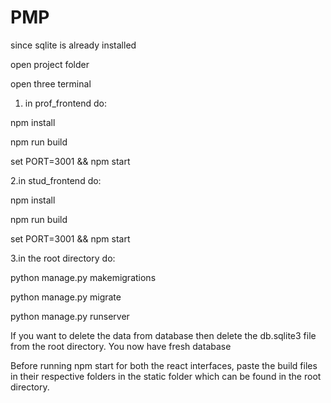 # PMP

since sqlite is already installed

open project folder


open three terminal

1. in prof_frontend
do:

npm install

npm run build

set PORT=3001 && npm start



2.in stud_frontend
do:

npm install

npm run build

set PORT=3001 && npm start




3.in the root directory
do:

python manage.py makemigrations

python manage.py migrate

python manage.py runserver



If you want to delete the data from database then delete the db.sqlite3 file from the root directory. You now have fresh database


Before running npm start for both the react interfaces, paste the build files in their respective folders in the static folder which can be found in the root directory.




